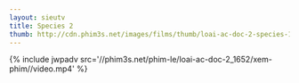 ```yaml
---
layout: sieutv
title: Species 2
thumb: http://cdn.phim3s.net/images/films/thumb/loai-ac-doc-2-species-1998.jpg
---
```

{% include jwpadv src='//phim3s.net/phim-le/loai-ac-doc-2_1652/xem-phim//video.mp4' %}